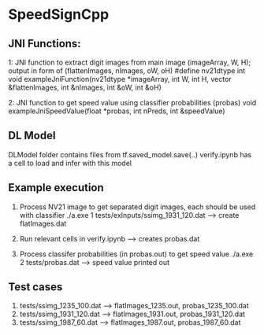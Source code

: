 # SpeedSignCpp

## JNI Functions:
1: JNI function to extract digit images from main image (imageArray, W, H); output in form of (flattenImages, nImages, oW, oH)
#define nv21dtype int
void exampleJniFunction(nv21dtype *imageArray, int W, int H, vector<int> &flattenImages, int &nImages, int &oW, int &oH)

2: JNI function to get speed value using classifier probabilities (probas)
void exampleJniSpeedValue(float *probas, int nPreds, int &speedValue)

## DL Model
DLModel folder contains files from tf.saved_model.save(..)
verify.ipynb has a cell to load and infer with this model

## Example execution
1. Process NV21 image to get separated digit images, each should be used with classifier
./a.exe 1 tests/exInputs/ssimg_1931_120.dat --> create flatImages.dat

2. Run relevant cells in verify.ipynb --> creates probas.dat

3. Process classifer probabilities (in probas.out) to get speed value
./a.exe 2 tests/probas.dat --> speed value printed out

## Test cases
1. tests/ssimg_1235_100.dat --> flatImages_1235.out, probas_1235_100.dat    
2. tests/ssimg_1931_120.dat --> flatImages_1931.out, probas_1931_120.dat
3. tests/ssimg_1987_60.dat  --> flatImages_1987.out, probas_1987_60.dat
